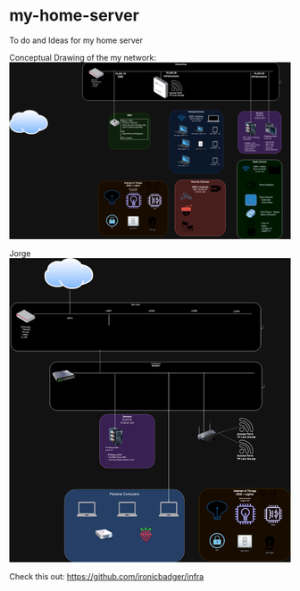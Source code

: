 # my-home-server
To do and Ideas for my home server

Conceptual Drawing of the my network:
<img src='./media/network.drawio.png'>

Jorge
<img src='./media/JorgeNetwork.drawio.png'>

Check this out:
https://github.com/ironicbadger/infra 
